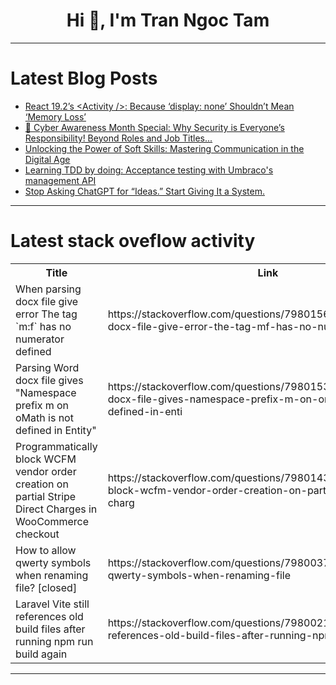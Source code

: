 <h1 align="center">Hi 👋, I'm Tran Ngoc Tam</h1>

---

# Latest Blog Posts 
<!-- BLOG-POST-LIST:START -->
- [React 19.2’s &lt;Activity /&gt;: Because ‘display: none’ Shouldn’t Mean ‘Memory Loss’](https://dev.to/i_abhiseka/react-192s-because-display-none-shouldnt-mean-memory-loss-12o)
- [🔐 Cyber Awareness Month Special: Why Security is Everyone’s Responsibility! Beyond Roles and Job Titles...](https://dev.to/amit_ambekar_c022e6732f8d/cyber-awareness-month-special-why-security-is-everyones-responsibility-beyond-roles-and-job-1ic4)
- [Unlocking the Power of Soft Skills: Mastering Communication in the Digital Age](https://dev.to/vjnvisakh/unlocking-the-power-of-soft-skills-mastering-communication-in-the-digital-age-88c)
- [Learning TDD by doing: Acceptance testing with Umbraco&#39;s management API](https://dev.to/d_inventor/learning-tdd-by-doing-acceptance-testing-with-umbracos-management-api-4bff)
- [Stop Asking ChatGPT for “Ideas.” Start Giving It a System.](https://dev.to/sonu_goswami/stop-asking-chatgpt-for-ideas-start-giving-it-a-system-56eg)
<!-- BLOG-POST-LIST:END -->

---

# Latest stack oveflow activity
<table>
  <tr><th>Title</th><th>Link</th></tr>
  <!-- STACKOVERFLOW:START --><tr><td>When parsing docx file give error The tag `m:f` has no numerator defined</td><td>https://stackoverflow.com/questions/79801569/when-parsing-docx-file-give-error-the-tag-mf-has-no-numerator-defined</td></tr><tr><td>Parsing Word docx file gives &quot;Namespace prefix m on oMath is not defined in Entity&quot;</td><td>https://stackoverflow.com/questions/79801538/parsing-word-docx-file-gives-namespace-prefix-m-on-omath-is-not-defined-in-enti</td></tr><tr><td>Programmatically block WCFM vendor order creation on partial Stripe Direct Charges in WooCommerce checkout</td><td>https://stackoverflow.com/questions/79801430/programmatically-block-wcfm-vendor-order-creation-on-partial-stripe-direct-charg</td></tr><tr><td>How to allow qwerty symbols when renaming file? [closed]</td><td>https://stackoverflow.com/questions/79800377/how-to-allow-qwerty-symbols-when-renaming-file</td></tr><tr><td>Laravel Vite still references old build files after running npm run build again</td><td>https://stackoverflow.com/questions/79800219/laravel-vite-still-references-old-build-files-after-running-npm-run-build-again</td></tr><!-- STACKOVERFLOW:END -->
</table>

---


